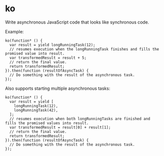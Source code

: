 ko
==

Write asynchronous JavaScript code that looks like synchronous code.

Example:
```
ko(function* () {
  var result = yield longRunningTask(12);
  // resumes execution when the longRunningTask finishes and fills the promised value into result.
  var transformedResult = result + 5;
  // return the final value.
  return transformedResult;
}).then(function (resultOfAsyncTask) {
  // Do something with the result of the asynchronous task.
});
```

Also supports starting multiple asynchronous tasks:
```
ko(function* () {
  var result = yield [
    longRunningTask(12),
    longRunningTask(42),
  ];
  // resumes execution when both longRunningTasks are finished and fills the promised values into result.
  var transformedResult = result[0] + result[1];
  // return the final value.
  return transformedResult;
}).then(function (resultOfAsyncTask) {
  // Do something with the result of the asynchronous task.
});
```
